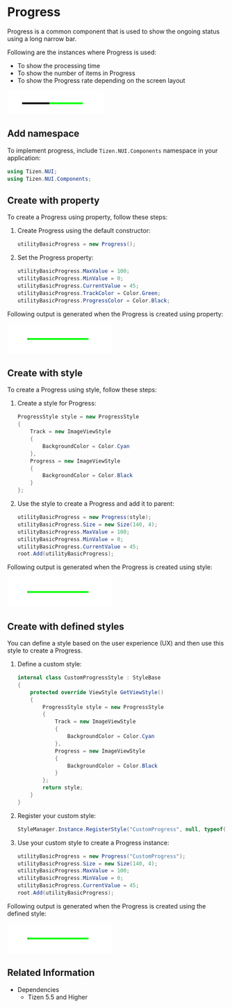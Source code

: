 # Progress

Progress is a common component that is used to show the ongoing status using a long narrow bar.

Following are the instances where Progress is used:

- To show the processing time
- To show the number of items in Progress
- To show the Progress rate depending on the screen layout

![Progress](./media/progress.png)

## Add namespace
To implement progress, include `Tizen.NUI.Components` namespace in your application:

```csharp
using Tizen.NUI;
using Tizen.NUI.Components;
```

## Create with property

To create a Progress using property, follow these steps:

1. Create Progress using the default constructor:

    ```csharp
    utilityBasicProgress = new Progress();
    ```

2. Set the Progress property:

    ```csharp
    utilityBasicProgress.MaxValue = 100;
    utilityBasicProgress.MinValue = 0;
    utilityBasicProgress.CurrentValue = 45;
    utilityBasicProgress.TrackColor = Color.Green;
    utilityBasicProgress.ProgressColor = Color.Black;
    ```

Following output is generated when the Progress is created using property:

![Progress](./media/progress.gif)

## Create with style

To create a Progress using style, follow these steps:

1. Create a style for Progress:

    ```csharp
    ProgressStyle style = new ProgressStyle
    {
        Track = new ImageViewStyle
        {
            BackgroundColor = Color.Cyan
        },
        Progress = new ImageViewStyle
        {
            BackgroundColor = Color.Black
        }
    };
    ```

2. Use the style to create a Progress and add it to parent:

    ```csharp
    utilityBasicProgress = new Progress(style);
    utilityBasicProgress.Size = new Size(140, 4);
    utilityBasicProgress.MaxValue = 100;
    utilityBasicProgress.MinValue = 0;
    utilityBasicProgress.CurrentValue = 45;
    root.Add(utilityBasicProgress);
    ```

Following output is generated when the Progress is created using style:

![Progress](./media/progress.gif)

## Create with defined styles

You can define a style based on the user experience (UX) and then use this style to create a Progress.

1. Define a custom style:

    ```csharp
    internal class CustomProgressStyle : StyleBase
    {
        protected override ViewStyle GetViewStyle()
        {
            ProgressStyle style = new ProgressStyle
            {
                Track = new ImageViewStyle
                {
                    BackgroundColor = Color.Cyan
                },
                Progress = new ImageViewStyle
                {
                    BackgroundColor = Color.Black
                }
            };
            return style;
        }
    }
    ```

2. Register your custom style:

    ```csharp
    StyleManager.Instance.RegisterStyle("CustomProgress", null, typeof(YourNameSpace.CustomProgressStyle));
    ```

3. Use your custom style to create a Progress instance:

    ```csharp
    utilityBasicProgress = new Progress("CustomProgress");
    utilityBasicProgress.Size = new Size(140, 4);
    utilityBasicProgress.MaxValue = 100;
    utilityBasicProgress.MinValue = 0;
    utilityBasicProgress.CurrentValue = 45;
    root.Add(utilityBasicProgress);
    ```

Following output is generated when the Progress is created using the defined style:

![Progress](./media/progress.gif)

## Related Information

- Dependencies
  -   Tizen 5.5 and Higher
